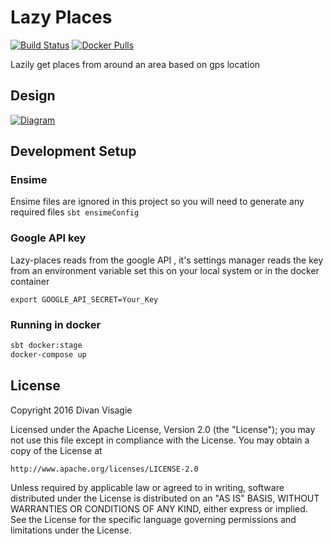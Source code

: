 # Lazy Places

[![Build Status](https://travis-ci.org/divanvisagie/lazy-places.svg?branch=master)](https://travis-ci.org/divanvisagie/lazy-places)
[![Docker Pulls](https://img.shields.io/docker/pulls/divanvisagie/lazy-places.svg?maxAge=2592000)](https://hub.docker.com/r/divanvisagie/lazy-places)

Lazily get places from around an area based on gps location

## Design

[![Diagram](https://rawgithub.com/divanvisagie/lazy-places/master/documentation/lazy-places-diagram.svg)](https://drive.google.com/file/d/0B4_rnYwGIwrVbXlpRUlJaGlHN2M/view?usp=sharing)

## Development Setup

### Ensime

Ensime files are ignored in this project so you will need to generate any required files
`sbt ensimeConfig`

### Google API key

Lazy-places reads from the google API , it's settings manager reads the key from an environment variable
set this on your local system or in the docker container

`export GOOGLE_API_SECRET=Your_Key`


### Running in docker

```sh
sbt docker:stage
docker-compose up
```

## License
Copyright 2016 Divan Visagie

Licensed under the Apache License, Version 2.0 (the "License");
you may not use this file except in compliance with the License.
You may obtain a copy of the License at

    http://www.apache.org/licenses/LICENSE-2.0

Unless required by applicable law or agreed to in writing, software
distributed under the License is distributed on an "AS IS" BASIS,
WITHOUT WARRANTIES OR CONDITIONS OF ANY KIND, either express or implied.
See the License for the specific language governing permissions and
limitations under the License.

